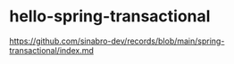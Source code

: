 # hello-spring-transactional

https://github.com/sinabro-dev/records/blob/main/spring-transactional/index.md